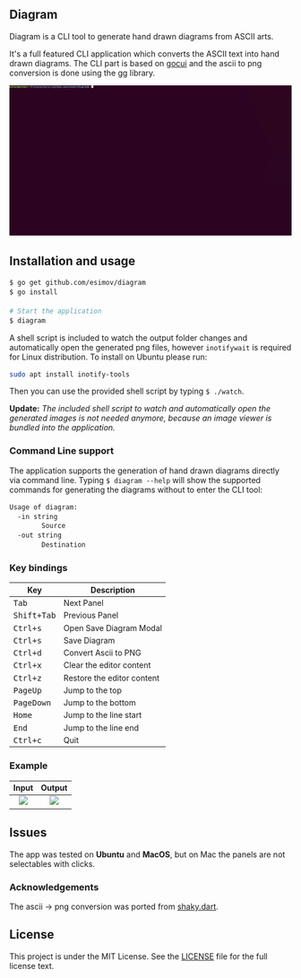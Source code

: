 ## Diagram

Diagram is a CLI tool to generate hand drawn diagrams from ASCII arts. 

It's a full featured CLI application which converts the ASCII text into hand drawn diagrams. The CLI part is based on [gocui](https://github.com/jroimartin/gocui) and the ascii to png conversion is done using the [gg](https://github.com/fogleman/gg) library.

![screencast](images/screencast.gif)

## Installation and usage

```bash
$ go get github.com/esimov/diagram
$ go install

# Start the application
$ diagram
```
A shell script is included to watch the output folder changes and automatically open the generated png files, however `inotifywait` is required for Linux distribution. To install on Ubuntu please run:

```bash
sudo apt install inotify-tools
```

Then you can use the provided shell script by typing `$ ./watch`.

**Update:**
*The included shell script to watch and automatically open the generated images is not needed anymore, because an image viewer is bundled into the application.*

### Command Line support

The application supports the generation of hand drawn diagrams directly via command line. Typing `$ diagram --help` will show the supported commands for generating the diagrams without to enter the CLI tool:

```bash
Usage of diagram:
  -in string
    	Source
  -out string
    	Destination
```


### Key bindings
Key                                     | Description
----------------------------------------|---------------------------------------
<kbd>Tab</kbd>                          | Next Panel
<kbd>Shift+Tab</kbd>                    | Previous Panel
<kbd>Ctrl+s</kbd>                       | Open Save Diagram Modal
<kbd>Ctrl+s</kbd>                       | Save Diagram
<kbd>Ctrl+d</kbd>                       | Convert Ascii to PNG
<kbd>Ctrl+x</kbd>                       | Clear the editor content
<kbd>Ctrl+z</kbd>                       | Restore the editor content
<kbd>PageUp</kbd>                       | Jump to the top
<kbd>PageDown</kbd>                     | Jump to the bottom
<kbd>Home</kbd>                         | Jump to the line start
<kbd>End</kbd>                          | Jump to the line end
<kbd>Ctrl+c</kbd>                       | Quit

### Example
| Input | Output |
|:--:|:--:|
| <img src="https://user-images.githubusercontent.com/883386/29396424-9200a978-8320-11e7-9c60-17d2be989136.png" height="300"> | <img src="https://user-images.githubusercontent.com/883386/29396385-529a23a4-8320-11e7-9d70-bf9b33d769cc.png" height="300"> |

## Issues

The app was tested on **Ubuntu** and **MacOS**, but on Mac the panels are not selectables with clicks.

### Acknowledgements
The ascii -> png conversion was ported from [shaky.dart](https://github.com/mraleph/moe-js/blob/master/talks/jsconfeu2012/tools/shaky/web/shaky.dart).

## License

This project is under the MIT License. See the [LICENSE](https://github.com/esimov/diagram/blob/master/LICENSE) file for the full license text.
